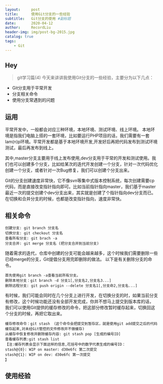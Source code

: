 ```yaml
---
layout:     post   				    
title:      使用Git分支的一些经验 				
subtitle:   Git分支的使用 #副标题
date:       2020-04-12 				
author:     RecordLiu 						
header-img: img/post-bg-2015.jpg 	
catalog: true 						
tags:								
    - Git
---
```


## Hey
>git学习篇(4)
今天来讲讲我使用Git分支的一些经验，主要分为以下几点：
* Git分支用于平常开发
* 分支相关命令
* 使用分支常遇到的问题
## 运用
平常开发中，一般都会对应三种环境，本地环境、测试环境、线上环境。
本地环境是指我们电脑上搭的一套环境，比如要运行PHP项目的话，我们需要有一套lam(n)p环境。平常开发都是基于本地环境开发,开发好后再把代码发布到测试环境测试，最后再发布到线上。

其中,master分支主要用于线上发布使用,dev分支用于平常的开发和测试使用。我们也可以创建多个分支，比如给某次的迭代开发创建一个分支，针对一次代码优化创建一个分支，或者针对一次Bug修复，我们可以创建个分支出来。

Git的分支创建速度非常快，它不像svn等集中式版本控制系统，每次创建需要cp代码，而是直接改变指针指向即可。比如当前指针指向master，我们基于master最近一次的提交创建个dev分支出来，其实就是创建了个指针指向dev分支而已。在切换和合并分支的时候，也都是改变指针指向，速度非常快。

## 相关命令
```
创建分支: git branch 分支名
切换分支: git checkout 分支名
查看所有分支: git brach -a
分支合并: git merge 分支名 (把分支合并到当前分支)
```
随着需求的迭代，仓库中创建的分支可能会越来越多，这个时候我们需要删除一些已经merge的分支，Git提倡分支用完即删除的做法。
以下是有关删除分支的命令。
```
首先使用git branch -a查看当前所有分支。
删除本地分支：git branch -d 分支1[,分支名2,分支名3...]
删除远程分支: git push origin --delete 分支名1[,分支命2,分支名...]
```
有时候，我们可能会同时在几个分支上进行开发，在切换分支的时，如果当前分支有修改，这个时候功能还没有全部开发完成，你并不想马上提交到版本库的话，
我们可以使用Git提供的缓存修改的命令，把这部分修改暂时缓存起来，切换回这个分支的时候，再把它取出来。
```
缓存修改命令：git stash （这个命令会把提交到暂存区，就是使用git add提交之后的代码缓存起来,对未经Git管控的文件修改并不做缓存)
从缓存中恢复修改并删除缓存内容: git stash pop [生成的编号ID]
查看缓存列表:git stash list
【注:缓存列表会显示下面这样的信息,花括号中的数字代表生成的编号ID：
stash@{0}: WIP on master: d30e6fc 第二次提交
stash@{1}: WIP on dev: d30e6fc 第一次提交
】
```
## 使用经验
